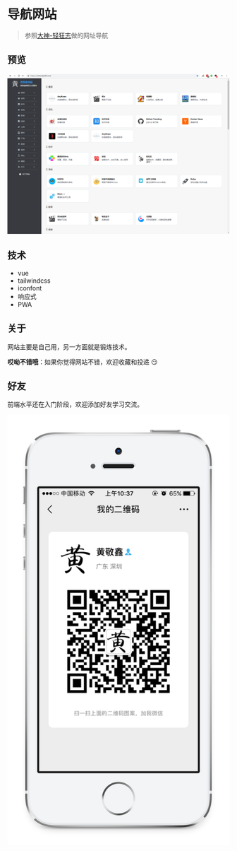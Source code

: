 # 导航网站

> 参照[大神-轻狂志](http://www.duoluole.com)做的网址导航

## 预览

[![screenshot-site](./image/screenshot/site.png)](https://www.hjx24.com)

## 技术

- vue
- tailwindcss
- iconfont
- 响应式
- PWA 

## 关于

网站主要是自己用，另一方面就是锻炼技术。

**哎呦不错哦**：如果你觉得网站不错，欢迎收藏和投递 :smirk:

## 好友

前端水平还在入门阶段，欢迎添加好友学习交流。

![qrcode](./image/about/qrcode.png)
